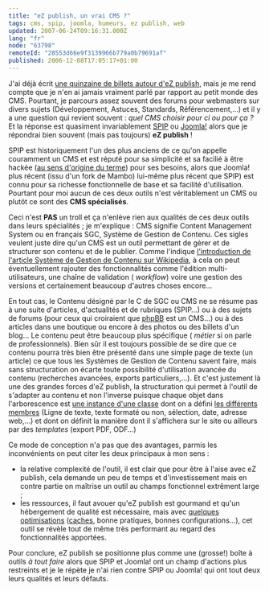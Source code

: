 ```yaml
---
title: "eZ publish, un vrai CMS ?"
tags: cms, spip, joomla, humeurs, ez publish, web
updated: 2007-06-24T09:16:31.000Z
lang: "fr"
node: "63798"
remoteId: "28553d66e9f3139966b779a0b79691af"
published: 2006-12-08T17:05:17+01:00
---
```

 
J'ai déjà écrit [une quinzaine de billets autour d'eZ publish](/tag/ez-publish),
mais je me rend compte que je n'en ai jamais vraiment parlé par rapport au petit
monde des CMS. Pourtant, je parcours assez souvent des forums pour webmasters
sur divers sujets (Développement, Astuces, Standards, Référencement,…) et il
y a une question qui revient souvent : *quel CMS choisir pour ci ou pour ça ?*
Et la réponse est quasiment invariablement [SPIP](http://www.spip.net) ou
[Joomla!](http://www.joomla.org/) alors que je répondrai bien souvent (mais pas
toujours) **eZ publish** !

 
SPIP est historiquement l'un des plus anciens de ce qu'on appelle couramment un
CMS et est réputé pour sa simplicité et sa facilié à être hackée ([au sens
d'origine du terme](http://fr.wikipedia.org/wiki/Hacker)) pour ses besoins,
alors que Joomla! plus récent (issu d'un fork de
Mambo) lui-même plus récent
que SPIP) est connu pour sa richesse fonctionnelle de base et sa facilité
d'utilisation. Pourtant pour moi aucun de ces deux outils n'est véritablement un
CMS ou plutôt ce sont des **CMS spécialisés**.

 
Ceci n'est **PAS** un troll et ça n'enlève rien aux qualités de ces deux outils
dans leurs spécialités ; je m'explique : CMS signifie Content Management System
ou en français SGC, Système de Gestion de Contenu. Ces sigles veulent juste dire
qu'un CMS est un outil permettant de gèrer et de structurer son contenu et de le
publier. Comme l'indique [l'introduction de l'article Système de Gestion de
Contenu sur
Wikipedia](https://fr.wikipedia.org/wiki/Syst%C3%A8me_de_gestion_de_contenu), à
cela on peut éventuellement rajouter des fonctionnalités comme l'édition
multi-utilisateurs, une chaîne de validation ( *workflow*) voire une gestion des
versions et certainement beaucoup d'autres choses encore…

 
En tout cas, le Contenu désigné par le C de SGC ou CMS ne se résume pas à une
suite d'articles, d'actualités et de rubriques (SPIP…) ou à des sujets de
forums (pour ceux qui croiraient que [phpBB](http://www.phpbb.com/) est un
CMS…) ou à des articles dans une boutique ou encore à des photos ou des
billets d'un blog… Le contenu peut être beaucoup plus spécifique ( *métier* si
on parle de professionnels). Bien sûr il est toujours possible de se dire que ce
contenu pourra très bien être présenté dans une simple page de texte (un
article) ce que tous les Systèmes de Gestion de Contenu savent faire, mais sans
structuration on écarte toute possibilité d'utilisation avancée du contenu
(recherches avancées, exports particuliers,…). Et c'est justement là une des
grandes forces d'eZ publish, la structuration qui permet à l'outil de s'adapter
au contenu et non l'inverse puisque chaque objet dans l'arborescence est [une
instance d'une
classe](http://ez.no/doc/ez_publish/technical_manual/3_8/concepts_and_basics/content_management/the_content_class)
dont on a défini [les différents
membres](http://ez.no/doc/ez_publish/technical_manual/3_8/concepts_and_basics/content_management/datatypes)
(Ligne de texte, texte formaté ou non, sélection, date, adresse web,…) et
dont on définit la manière dont il s'affichera sur le site ou ailleurs par des
*templates* (export PDF, ODF…)

 
Ce mode de conception n'a pas que des avantages, parmis les inconvénients on
peut citer les deux principaux à mon sens :

* la relative complexité de l'outil, il est clair que pour être à l'aise avec eZ
  publish, cela demande un peu de temps et d'investissement mais en contre
  partie on maîtrise un outil au champs fonctionnel extrêment large ;
* les ressources, il faut avouer qu'eZ publish est gourmand et qu'un hébergement
  de qualité est nécessaire, mais avec [quelques
  optimisations](http://ezpedia.org/wiki/en/ez/performance)
  ([caches](/post/ez-publish-et-son-cache), bonne pratiques, bonnes
  configurations…), cet outil se révèle tout de même très performant au regard
  des fonctionnalités apportées.
 
 
Pour conclure, eZ publish se positionne plus comme une (grosse!) boîte à outils
*à tout faire* alors que SPIP et Joomla! ont un champ d'actions plus restreints
et je le répète je n'ai rien contre SPIP ou Joomla! qui ont tout deux leurs
qualités et leurs défauts.

